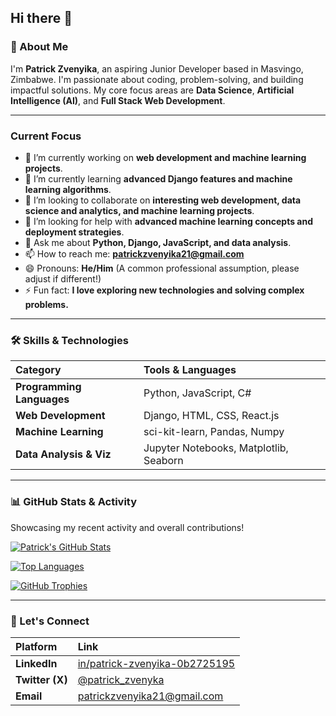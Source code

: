## Hi there 👋

### 🚀 About Me

I'm **Patrick Zvenyika**, an aspiring Junior Developer based in Masvingo, Zimbabwe. I'm passionate about coding, problem-solving, and building impactful solutions. My core focus areas are **Data Science**, **Artificial Intelligence (AI)**, and **Full Stack Web Development**.

---

### Current Focus

- 🔭 I’m currently working on **web development and machine learning projects**.
- 🌱 I’m currently learning **advanced Django features and machine learning algorithms**.
- 👯 I’m looking to collaborate on **interesting web development, data science and analytics, and machine learning projects**.
- 🤔 I’m looking for help with **advanced machine learning concepts and deployment strategies**.
- 💬 Ask me about **Python, Django, JavaScript, and data analysis**.
- 📫 How to reach me: **patrickzvenyika21@gmail.com**
- 😄 Pronouns: **He/Him** (A common professional assumption, please adjust if different!)
- ⚡ Fun fact: **I love exploring new technologies and solving complex problems.**

---

### 🛠 Skills & Technologies

| Category | Tools & Languages |
| :--- | :--- |
| **Programming Languages** | Python, JavaScript, C# |
| **Web Development** | Django, HTML, CSS, React.js |
| **Machine Learning** | sci-kit-learn, Pandas, Numpy |
| **Data Analysis & Viz** | Jupyter Notebooks, Matplotlib, Seaborn |

---

### 📊 GitHub Stats & Activity

Showcasing my recent activity and overall contributions!

[![Patrick's GitHub Stats](https://github-readme-stats.vercel.app/api?username=patrick-zvenyka&show_icons=true&theme=vue&hide_border=true)](https://github.com/patrick-zvenyka)

[![Top Languages](https://github-readme-stats.vercel.app/api/top-langs/?username=patrick-zvenyka&layout=compact&theme=vue&hide_border=true)](https://github.com/patrick-zvenyka)

[![GitHub Trophies](https://github-profile-trophy.vercel.app/?username=patrick-zvenyka&theme=flat&no-border=true)](https://github.com/patrick-zvenyka)

---

### 🌟 Let's Connect

| Platform | Link |
| :--- | :--- |
| **LinkedIn** | [in/patrick-zvenyika-0b2725195](https://www.linkedin.com/in/patrick-zvenyika-0b2725195) |
| **Twitter (X)** | [@patrick\_zvenyka](https://twitter.com/patrick_zvenyka) |
| **Email** | patrickzvenyika21@gmail.com |
